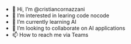 - 👋 Hi, I’m @cristiancornazzani
- 👀 I’m interested in learing code nocode
- 🌱 I’m currently learning AI
- 💞️ I’m looking to collaborate on AI applications
- 📫 How to reach me via Teams

<!---
cristiancornazzani/cristiancornazzani is a ✨ special ✨ repository because its `README.md` (this file) appears on your GitHub profile.
You can click the Preview link to take a look at your changes.
--->
